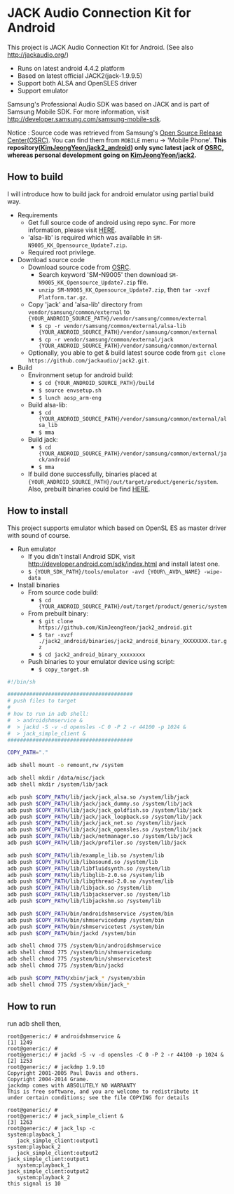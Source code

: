JACK Audio Connection Kit for Android
====
This project is JACK Audio Connection Kit for Android. (See also http://jackaudio.org/)
- Runs on latest android 4.4.2 platform
- Based on latest official JACK2(jack-1.9.9.5)
- Support both ALSA and OpenSLES driver
- Support emulator

Samsung's Professional Audio SDK was based on JACK and is part of Samsung Mobile SDK. For more information, visit http://developer.samsung.com/samsung-mobile-sdk.

Notice :
Source code was retrieved from Samsung's <A HREF="http://opensource.samsung.com">Open Source Release Center(OSRC)</A>. You can find them from `MOBILE` menu -> 'Mobile Phone'. <B>This repository(<A HREF="https://github.com/KimJeongYeon/jack2_android">KimJeongYeon/jack2_android</A>) only sync latest jack of <A HREF="http://opensource.samsung.com">OSRC</A>, whereas personal development going on <A HREF="https://github.com/KimJeongYeon/jack2">KimJeongYeon/jack2</A>.</B>

How to build
----
I will introduce how to build jack for android emulator using partial build way.
- Requirements
    - Get full source code of android using repo sync. For more information, please visit <A HREF="http://source.android.com/source/building.html">HERE</A>.
    - 'alsa-lib' is required which was available in `SM-N9005_KK_Opensource_Update7.zip`.
    - Required root privilege.
- Download source code
    - Download source code from <A HREF="http://opensource.samsung.com">OSRC</A>.
        - Search keyword 'SM-N9005' then download `SM-N9005_KK_Opensource_Update7.zip` file.
        - `unzip SM-N9005_KK_Opensource_Update7.zip`, then `tar -xvzf Platform.tar.gz`.
    - Copy 'jack' and 'alsa-lib' directory from `vendor/samsung/common/external` to `{YOUR_ANDROID_SOURCE_PATH}/vendor/samsung/common/external`
        - `$ cp -r vendor/samsung/common/external/alsa-lib {YOUR_ANDROID_SOURCE_PATH}/vendor/samsung/common/external`
        - `$ cp -r vendor/samsung/common/external/jack {YOUR_ANDROID_SOURCE_PATH}/vendor/samsung/common/external`
    - Optionally, you able to get & build latest source code from `git clone https://github.com/jackaudio/jack2.git`.
- Build
    - Environment setup for android build:
        - `$ cd {YOUR_ANDROID_SOURCE_PATH}/build`
        - `$ source envsetup.sh`
        - `$ lunch aosp_arm-eng`
    - Build alsa-lib:
        - `$ cd {YOUR_ANDROID_SOURCE_PATH}/vendor/samsung/common/external/alsa_lib`
        - `$ mma`
    - Build jack:
        - `$ cd {YOUR_ANDROID_SOURCE_PATH}/vendor/samsung/common/external/jack/android`
        - `$ mma`
    - If build done successfully, binaries placed at `{YOUR_ANDROID_SOURCE_PATH}/out/target/product/generic/system`. Also, prebuilt binaries could be find <A HREF="https://github.com/KimJeongYeon/jack2_android/tree/master/binaries">HERE</A>.

How to install
----
This project supports emulator which based on OpenSL ES as master driver with sound of course.
- Run emulator
    - If you didn't install Android SDK, visit http://developer.android.com/sdk/index.html and install latest one.
    - `$ {YOUR_SDK_PATH}/tools/emulator -avd {YOUR\_AVD\_NAME} -wipe-data`
- Install binaries
    - From source code build:
        - `$ cd {YOUR_ANDROID_SOURCE_PATH}/out/target/product/generic/system`
    - From prebuilt binary:
        - `$ git clone https://github.com/KimJeongYeon/jack2_android.git`
        - `$ tar -xvzf ./jack2_android/binaries/jack2_android_binary_XXXXXXXX.tar.gz`
        - `$ cd jack2_android_binary_xxxxxxxx`
    - Push binaries to your emulator device using script:
        - `$ copy_target.sh`
```sh
#!/bin/sh

########################################
# push files to target
#
# how to run in adb shell:
#  > androidshmservice &
#  > jackd -S -v -d opensles -C 0 -P 2 -r 44100 -p 1024 &
#  > jack_simple_client &
########################################

COPY_PATH="."

adb shell mount -o remount,rw /system

adb shell mkdir /data/misc/jack
adb shell mkdir /system/lib/jack

adb push $COPY_PATH/lib/jack/jack_alsa.so /system/lib/jack
adb push $COPY_PATH/lib/jack/jack_dummy.so /system/lib/jack
adb push $COPY_PATH/lib/jack/jack_goldfish.so /system/lib/jack
adb push $COPY_PATH/lib/jack/jack_loopback.so /system/lib/jack
adb push $COPY_PATH/lib/jack/jack_net.so /system/lib/jack
adb push $COPY_PATH/lib/jack/jack_opensles.so /system/lib/jack
adb push $COPY_PATH/lib/jack/netmanager.so /system/lib/jack
adb push $COPY_PATH/lib/jack/profiler.so /system/lib/jack

adb push $COPY_PATH/lib/example_lib.so /system/lib
adb push $COPY_PATH/lib/libasound.so /system/lib
adb push $COPY_PATH/lib/libfluidsynth.so /system/lib
adb push $COPY_PATH/lib/libglib-2.0.so /system/lib
adb push $COPY_PATH/lib/libgthread-2.0.so /system/lib
adb push $COPY_PATH/lib/libjack.so /system/lib
adb push $COPY_PATH/lib/libjackserver.so /system/lib
adb push $COPY_PATH/lib/libjackshm.so /system/lib

adb push $COPY_PATH/bin/androidshmservice /system/bin
adb push $COPY_PATH/bin/shmservicedump /system/bin
adb push $COPY_PATH/bin/shmservicetest /system/bin
adb push $COPY_PATH/bin/jackd /system/bin

adb shell chmod 775 /system/bin/androidshmservice
adb shell chmod 775 /system/bin/shmservicedump
adb shell chmod 775 /system/bin/shmservicetest
adb shell chmod 775 /system/bin/jackd

adb push $COPY_PATH/xbin/jack_* /system/xbin
adb shell chmod 775 /system/xbin/jack_*
```

How to run
----
run adb shell then,
```
root@generic:/ # androidshmservice &
[1] 1249
root@generic:/ # 
root@generic:/ # jackd -S -v -d opensles -C 0 -P 2 -r 44100 -p 1024 &
[2] 1253
root@generic:/ # jackdmp 1.9.10
Copyright 2001-2005 Paul Davis and others.
Copyright 2004-2014 Grame.
jackdmp comes with ABSOLUTELY NO WARRANTY
This is free software, and you are welcome to redistribute it
under certain conditions; see the file COPYING for details

root@generic:/ # 
root@generic:/ # jack_simple_client &
[3] 1263
root@generic:/ # jack_lsp -c
system:playback_1
   jack_simple_client:output1
system:playback_2
   jack_simple_client:output2
jack_simple_client:output1
   system:playback_1
jack_simple_client:output2
   system:playback_2
this signal is 10 
```

